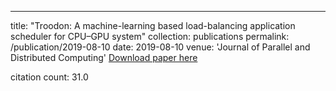 ---
title: "Troodon: A machine-learning based load-balancing application scheduler for CPU–GPU system"
collection: publications
permalink: /publication/2019-08-10
date: 2019-08-10
venue: 'Journal of Parallel and Distributed Computing'
[Download paper here](https://scholar.google.com/citations?view_op=view_citation&hl=en&user=CCckbEUAAAAJ&citation_for_view=CCckbEUAAAAJ:cFHS6HbyZ2cC)

citation count: 31.0